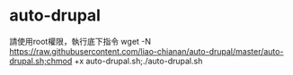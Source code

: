 ﻿# auto-drupal

請使用root權限，執行底下指令
wget -N https://raw.githubusercontent.com/liao-chianan/auto-drupal/master/auto-drupal.sh;chmod +x auto-drupal.sh;./auto-drupal.sh
